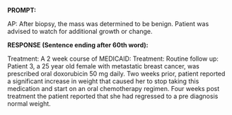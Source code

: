 **PROMPT:**

AP:  After biopsy, the mass was determined to be benign. Patient was advised to watch for additional growth or change. 

**RESPONSE (Sentence ending after 60th word):**

Treatment: A 2 week course of   MEDICAID:  Treatment:  Routine follow up:  Patient 3, a 25 year old female with metastatic breast cancer, was prescribed oral doxorubicin 50 mg daily. Two weeks prior, patient reported a significant increase in weight that caused her to stop taking this medication and start on an oral chemotherapy regimen. Four weeks post treatment the patient reported that she had regressed to a pre diagnosis normal weight. 
